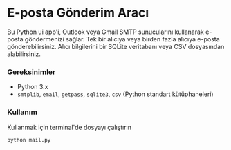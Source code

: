 # E-posta Gönderim Aracı

Bu Python ui app'i, Outlook veya Gmail SMTP sunucularını kullanarak e-posta göndermenizi sağlar. Tek bir alıcıya veya birden fazla alıcıya e-posta gönderebilirsiniz. Alıcı bilgilerini bir SQLite veritabanı veya CSV dosyasından alabilirsiniz.

### Gereksinimler

- Python 3.x
- `smtplib`, `email`, `getpass`, `sqlite3`, `csv` (Python standart kütüphaneleri)

### Kullanım

Kullanmak için terminal'de dosyayı çalıştırın 

    python mail.py
